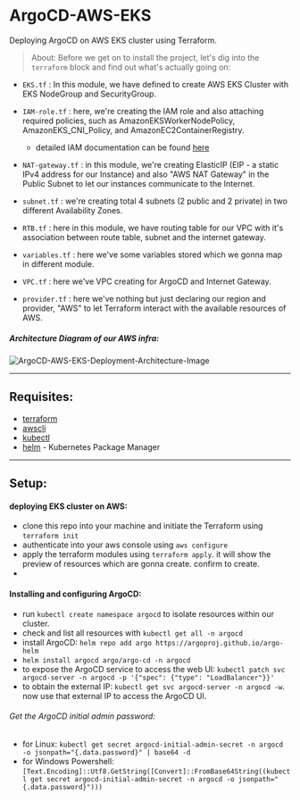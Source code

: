 # ArgoCD-AWS-EKS

Deploying ArgoCD on AWS EKS cluster using Terraform.


> About: Before we get on to install the project, let's dig into the `terraform` block and find out what's actually going on:

- `EKS.tf` : In this module, we have defined to create AWS EKS Cluster with EKS NodeGroup and SecurityGroup.
- `IAM-role.tf` : here, we're creating the IAM role and also attaching required policies, such as AmazonEKSWorkerNodePolicy, AmazonEKS_CNI_Policy, and AmazonEC2ContainerRegistry.
  - detailed IAM documentation can be found [here](https://docs.aws.amazon.com/eks/latest/userguide/service_IAM_role.html)
- `NAT-gateway.tf` : in this module, we're creating ElasticIP (EIP - a static IPv4 address for our Instance) and also "AWS NAT Gateway" in the Public Subnet to let our instances communicate to the Internet.

- `subnet.tf` : we're creating total 4 subnets (2 public and 2 private) in two different Availability Zones.
- `RTB.tf` :  here in this module, we have routing table for our VPC with it's association between route table, subnet and the internet gateway. 
- `variables.tf` : here we've some variables stored which we gonna map in different module.
- `VPC.tf` : here we've VPC creating for ArgoCD and Internet Gateway.
- `provider.tf` : here we've nothing but just declaring our region and provider, "AWS" to let Terraform interact with the available resources of AWS.

<h5> Architecture Diagram of our AWS infra: </h5>

![ArgoCD-AWS-EKS-Deployment-Architecture-Image](https://github.com/pkdeva/ArgoCD-AWS-EKS/assets/83779939/d2736262-3d02-4ad8-aa5f-b54481ac79ce)

-----------------------------------------
<h2> Requisites: </h2>

- [terraform](https://developer.hashicorp.com/terraform/tutorials/aws-get-started/install-cli#install-terraform)
- [awscli](https://docs.aws.amazon.com/cli/latest/userguide/getting-started-install.html#getting-started-install-instructions)
- [kubectl](https://kubernetes.io/docs/tasks/tools/install-kubectl-linux/#before-you-begin)
- [helm](https://helm.sh/docs/intro/install/) - Kubernetes Package Manager


-----------------------------------------
<h2> Setup: </h2> 
<h4>deploying EKS cluster on AWS: </h4>

- clone this repo into your machine and initiate the Terraform using `terraform init`
- authenticate into your aws console using `aws configure`
- apply the terraform modules using `terraform apply`. it will show the preview of resources which are gonna create. confirm to create.
- 
<h4> Installing and configuring ArgoCD: </h4>

- run `kubectl create namespace argocd` to isolate resources within our cluster.
- check and list all resources with `kubectl get all -n argocd`
- install ArgoCD: `helm repo add argo https://argoproj.github.io/argo-helm` 
- `helm install argocd argo/argo-cd -n argocd`
- to expose the ArgoCD service to access the web UI: `kubectl patch svc argocd-server -n argocd -p '{"spec": {"type": "LoadBalancer"}}'`
- to obtain the external IP: `kubectl get svc argocd-server -n argocd -w`. now use that external IP to access the ArgoCD UI.

<h6> Get the ArgoCD initial admin password: </h6>

- for Linux: `kubectl get secret argocd-initial-admin-secret -n argocd -o jsonpath="{.data.password}" | base64 -d`
- for Windows Powershell: `[Text.Encoding]::Utf8.GetString([Convert]::FromBase64String((kubectl get secret argocd-initial-admin-secret -n argocd -o jsonpath="{.data.password}")))`
  


